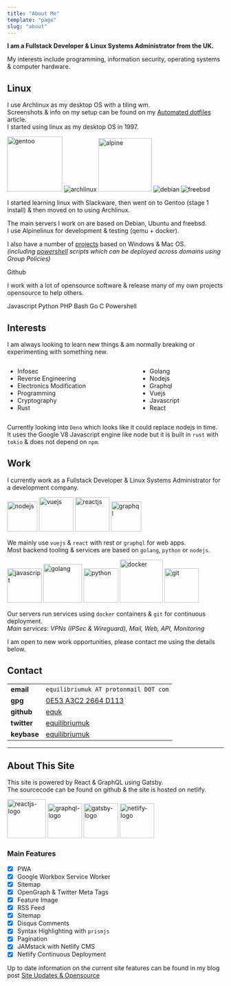 ```yaml
---
title: "About Me"
template: "page"
slug: "about"
---
```


**I am a Fullstack Developer & Linux Systems Administrator from the UK.**

My interests include programming, information security, operating systems & computer hardware.

## Linux

I use Archlinux as my desktop OS with a tiling wm.<br />
Screenshots & info on my setup can be found on my <a href="/2019/07/24/automated-dotfiles">Automated dotfiles</a> article.<br />
I started using linux as my desktop OS in 1997.

<p class="text-center"><img class="inline" src="/media/images/2019/05/gentoo-signet.svg" alt="gentoo" width="128px">
<img class="inline" src="/media/images/2014/Feb/arch_128.png" alt="archlinux">
<img class="inline" src="/media/images/2017/07/alpine_logo.png" alt="alpine" width="124px">
<img class="inline" src="/media/images/2014/Feb/debian_128.png" alt="debian">
<img class="inline" src="/media/images/2014/Feb/freebsd_128.png" alt="freebsd"></p>

I started learning linux with Slackware, then went on to Gentoo (stage 1 install) & then moved on to using Archlinux.

The main servers I work on are based on Debian, Ubuntu and freebsd.<br />
I use Alpinelinux for development & testing (qemu + docker).

I also have a number of <a href="/projects">projects</a> based on Windows & Mac OS.<br />
_(including <a href="/tags/powershell">powershell</a> scripts which can be deployed across domains using Group Policies)_

<article class="message is-dark">
  <div class="message-header">
    <p><i class="fa-lg fa fa-github"></i> Github</p>
  </div>
  <div class="message-body">
    <p class="text-center">I work with a lot of opensource software & release many of my own projects opensource to help others.</p>
    <p class="text-center"><span class="language-color js"></span> Javascript <span class="language-color py"></span> Python <span class="language-color php"></span> PHP <span class="language-color sh"></span> Bash <span class="language-color go"></span> Go <span class="language-color c"></span> C <span class="language-color ps"></span> Powershell</p>
  </div>
</article>

## Interests

I am always looking to learn new things & am normally breaking or experimenting with something new.

<div class="columns">
    <div class="column">
        <ul>
        <li>Infosec</li>
        <li>Reverse Engineering</li>
        <li>Electronics Modification</li>
        <li>Programming</li>
        <li>Cryptography</li>
        <li>Rust</li>
        </ul>
    </div>
    <div class="column">
        <ul>
        <li>Golang</li>
        <li>Nodejs</li>
        <li>Graphql</li>
        <li>Vuejs</li>
        <li>Javascript</li>
        <li>React</li>
        </ul>
    </div>
</div>

Currently looking into `Deno` which looks like it could replace nodejs in time.
<br />It uses the Google V8 Javascript engine like node but it is built in `rust` with `tokio` & does not depend on `npm`.

## Work

I currently work as a Fullstack Developer & Linux Systems Administrator for a development company.

<p class="text-center">
<img class="inline nodejs_logo" src="/media/logos/nodejs.svg" alt="nodejs" width="70px">
<img class="inline vuejs_logo" src="/media/logos/vue.svg" alt="vuejs" width="80px">
<img class="inline reactjs_logo" src="/media/logos/reactsq.svg" alt="reactjs" width="80px">
<img class="inline graphql_logo" src="/media/logos/graphql.svg" alt="graphql" width="70px">
</p>

We mainly use `vuejs` & `react` with rest or `graphql` for web apps.<br />
Most backend tooling & services are based on `golang`, `python` or `nodejs`.<br />

<p class="text-center">
<img class="inline javascript_logo" src="/media/logos/javascript.svg" alt="javascript" width="80px">
<img class="inline golang_logo" src="/media/logos/golang.svg" alt="golang" width="90px">
<img class="inline python_logo" src="/media/logos/python.svg" alt="python" width="80px">
<img class="inline docker_logo" src="/media/logos/docker.png" alt="docker" width="100px">
<img class="inline git_logo" src="/media/logos/git.svg" alt="git" width="80px">
</p>

Our servers run services using `docker` containers & `git` for continuous deployment.<br />
_Main services: VPNs (IPSec & Wireguard), Mail, Web, API, Monitoring_

I am open to new work opportunities, please contact me using the details below.

## Contact

<table>
    <tbody>
        <tr>
            <td><i class="fa fa-envelope"></i> <strong>email</strong></td>
            <td><code class="language-text">equilibriumuk AT protonmail DOT com</code></td>
        </tr>
        <tr>
            <td><i class="fa fa-key-modern"></i> <strong>gpg</strong></td>
            <td><a href="https://pgp.mit.edu/pks/lookup?op=get&amp;search=0x0E53A3C22664D113" target="_blank">0E53 A3C2 2664 D113</a></td>
        </tr>
        <tr>
            <td><i class="fa fa-github-alt"></i> <strong>github</strong></td>
            <td><a href="https://github.com/equk/" target="_blank">equk</a></td>
        </tr>
        <tr>
            <td><i class="fa fa-twitter"></i> <strong>twitter</strong></td>
            <td><a href="https://twitter.com/equilibriumuk/" target="_blank">equilibriumuk</a></td>
        </tr>
        <tr>
            <td><i class="fa fa-keybase"></i> <strong>keybase</strong></td>
            <td><a href="https://keybase.io/equilibriumuk/" target="_blank">equilibriumuk</a></td>
        </tr>
    </tbody>
</table>

---

## About This Site

This site is powered by React & GraphQL using Gatsby.<br />
The sourcecode can be found on github & the site is hosted on netlify.

<img class="inline reactjs_logo" src="/media/logos/reactsq.svg" alt="reactjs-logo" width="90px">
<img class="inline graphql_logo" src="/media/images/2019/06/graphql.svg" alt="graphql-logo" width="80px">
<img class="inline gatsby_logo" src="/media/logos/gatsby.svg" alt="gatsby-logo" width="80px">
<img class="inline netlify_logo" src="/media/logos/netlify.svg" alt="netlify-logo" width="80px">

### Main Features

- [x] PWA
- [x] Google Workbox Service Worker
- [x] Sitemap
- [x] OpenGraph & Twitter Meta Tags
- [x] Feature Image
- [x] RSS Feed
- [x] Sitemap
- [x] Disqus Comments
- [x] Syntax Highlighting with `prismjs`
- [x] Pagination
- [x] JAMstack with Netlify CMS
- [x] Netlify Continuous Deployment

Up to date information on the current site features can be found in my blog post [Site Updates & Opensource](/2020/03/17/site-updates-opensource)